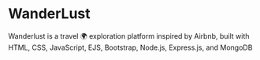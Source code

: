 # WanderLust
Wanderlust is a travel 🌍 exploration platform inspired by Airbnb, built with HTML, CSS, JavaScript, EJS, Bootstrap, Node.js, Express.js, and MongoDB
